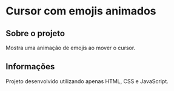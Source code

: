 # Cursor com emojis animados

## Sobre o projeto

Mostra uma animação de emojis ao mover o cursor.

## Informações

Projeto desenvolvido utilizando apenas HTML, CSS e JavaScript.
